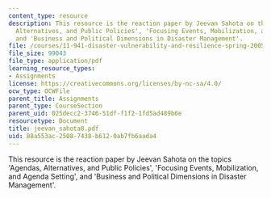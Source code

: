 ```yaml
---
content_type: resource
description: This resource is the reaction paper by Jeevan Sahota on the topics 'Agendas,
  Alternatives, and Public Policies', 'Focusing Events, Mobilization, and Agenda Setting',
  and 'Business and Political Dimensions in Disaster Management'.
file: /courses/11-941-disaster-vulnerability-and-resilience-spring-2005/88a553ac25087438b6120ab7fb6aada4_jeevan_sahota8.pdf
file_size: 99043
file_type: application/pdf
learning_resource_types:
- Assignments
license: https://creativecommons.org/licenses/by-nc-sa/4.0/
ocw_type: OCWFile
parent_title: Assignments
parent_type: CourseSection
parent_uid: 025decc2-3746-51df-f1f2-1fd5ad489b6e
resourcetype: Document
title: jeevan_sahota8.pdf
uid: 88a553ac-2508-7438-b612-0ab7fb6aada4
---
```

This resource is the reaction paper by Jeevan Sahota on the topics 'Agendas, Alternatives, and Public Policies', 'Focusing Events, Mobilization, and Agenda Setting', and 'Business and Political Dimensions in Disaster Management'.